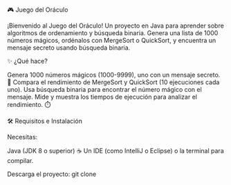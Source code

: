 🎮 Juego del Oráculo

¡Bienvenido al Juego del Oráculo! Un proyecto en Java para aprender sobre algoritmos de ordenamiento y búsqueda binaria. Genera una lista de 1000 números mágicos, ordénalos con MergeSort o QuickSort, y encuentra un mensaje secreto usando búsqueda binaria. 

✨ ¿Qué hace?

Genera 1000 números mágicos (1000-9999), uno con un mensaje secreto. 🔮
Compara el rendimiento de MergeSort y QuickSort (10 ejecuciones cada uno).
Usa búsqueda binaria para encontrar el número mágico con el mensaje.
Mide y muestra los tiempos de ejecución para analizar el rendimiento. ⏱️

🛠️ Requisitos e Instalación

Necesitas:

Java (JDK 8 o superior) ☕
Un IDE (como IntelliJ o Eclipse) o la terminal para compilar.

Descarga el proyecto:
git clone <URL-del-repositorio>
